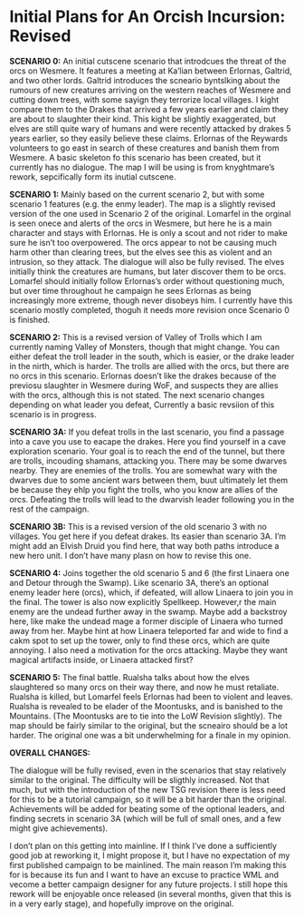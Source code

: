 # Initial Plans for An Orcish Incursion: Revised

**SCENARIO 0:** An initial cutscene scenario that introdcues the threat of the orcs on Wesmere. It features a meeting at Ka’lian between Erlornas, Galtrid, and two other lords. Galtrid introduces the scneario byntslking about the rumours of new creatures arriving on the western reaches of Wesmere and cutting down trees, with some sayign they terrorize local villages. I kight compare them to the Drakes that arrived a few years earlier and claim they are about to slaughter their kind. This kight be slightly exaggerated, but elves are still quite wary of humans and were recently attacked by drakes 5 years earlier, so they easily believe these claims. Erlornas of the Reywards volunteers to go east in search of these creatures and banish them from Wesmere. A basic skeleton fo this scenario has been created, but it currently has no dialogue. The map I will be using is from knyghtmare’s rework, sepcifically form its inutial cutscene.

**SCENARIO 1:** Mainly based on the current scenario 2, but with some scenario 1 features (e.g. the enmy leader). The map is a slightly revised version of the one used in Scenario 2 of the original. Lomarfel in the orginal is seen onece and alerts of the orcs in Wesmere, but here he is a main character and stays with Erlornas. He is only a scout and not rider to make sure he isn’t too overpowered. The orcs appear to not be causing much harm other than clearing trees, but the elves see this as violent and an intrusion, so they attack. The dialogue will also be fully revised. The elves initially think the creatures are humans, but later discover them to be orcs. Lomarfel should initially follow Erlornas’s order without questioning much, but over time throughout he campaign he sees Erlornas as being increasingly more extreme, though never disobeys him. I currently have this scenario mostly completed, thoguh it needs more revision once Scenario 0 is finished.

**SCENARIO 2:** This is a revised version of Valley of Trolls which I am currently naming Valley of Monsters, though that might change. You can either defeat the troll leader in the south, which is easier, or the drake leader in the nirth, which is harder. The trolls are allied with the orcs, but there are no orcs in this scenario. Erlornas doesn’t like the drakes because of the previosu slaughter in Wesmere during WoF, and suspects they are allies with the orcs, although this is not stated. The next scenario changes depending on what leader you defeat, Currently a basic revsiion of this scenario is in progress.

**SCENARIO 3A:** If you defeat trolls in the last scenario, you find a passage into a cave you use to eacape the drakes. Here you find yourself in a cave exploration scenario. Your goal is to reach the end of the tunnel, but there are trolls, incouding shamans, attacking you. There may be some dwarves nearby. They are enemies of the trolls. You are somewhat wary with the dwarves due to some ancient wars between them, buut ultimately let them be because they ehlp you fight the trolls, who you know are allies of the orcs. Defeating the trolls will lead to the dwarvish leader following you in the rest of the campaign.

**SCENARIO 3B:** This is a revised version of the old scenario 3 with no villages. You get here if you defeat drakes. Its easier than scenario 3A. I’m might add an Elvish Druid you find here, that way both paths introduce a new hero unit. I don’t have many plasn on how to revise this one.

**SCENARIO 4:** Joins together the old scenario 5 and 6 (the first Linaera one and Detour through the Swamp). Like scenario 3A, there’s an optional enemy leader here (orcs), which, if defeated, will allow Linaera to join you in the final. The tower is also now explicitly Spellkeep. However,r the main enemy are the undead further away in the swamp. Maybe add a backstroy here, like make the undead mage a former disciple of Linaera who turned away from her. Maybe hint at how Linaera teleported far and wide to find a cakm spot to set up the tower, only to find these orcs, which are quite annoying. I also need a motivation for the orcs attacking. Maybe they want magical artifacts inside, or Linaera attacked first?

**SCENARIO 5:** The final battle. Rualsha talks about how the elves slaughtered so many orcs on their way there, and now he must retaliate. Rualsha is killed, but Lomarfel feels Erlornas had been to violent and leaves. Rualsha is revealed to be elader of the Moontusks, and is banished to the Mountains. (The Moontusks are to tie into the LoW Revision slightly). The map should be fairly similar to the original, but the scneairo should be a lot harder. The original one was a bit underwhelming for a finale in my opinion.

**OVERALL CHANGES:**

The dialogue will be fully revised, even in the scenarios that stay relatively similar to the original. The difficulty will be sligthly increased. Not that much, but with the introduction of the new TSG revision there is less need for this to be a tutorial campaign, so it will be a bit harder than the original. Achievements will be added for beating some of the optional leaders, and finding secrets in scenario 3A (which will be full of small ones, and a few might give achievements).

I don’t plan on this getting into mainline. If I think I’ve done a sufficiently good job at reworking it, I might propose it, but I have no expectation of my first published campaign to be mainlined. The main reason I’m making this for is because its fun and I want to have an excuse to practice WML and vecome a better campaign designer for any future projects. I still hope this rework will be enjoyable once released (in several months, given that this is in a very early stage), and hopefully improve on the original.

